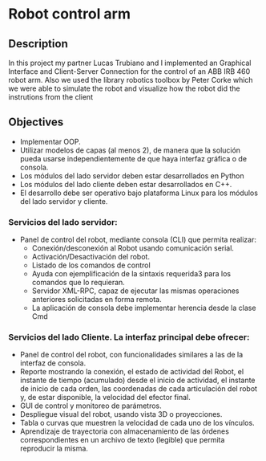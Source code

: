 # Robot control arm
## Description
In this project my partner Lucas Trubiano and I implemented an Graphical Interface and Client-Server Connection for the control of an ABB IRB 460 robot arm. Also we used the library robotics toolbox by Peter Corke which we were able to simulate the robot and visualize how the robot did the instrutions from the client

## Objectives
- Implementar OOP.
- Utilizar modelos de capas (al menos 2), de manera que la solución
pueda usarse independientemente de que haya interfaz gráfica o de consola.
- Los módulos del lado servidor deben estar desarrollados en Python
- Los módulos del lado cliente deben estar desarrollados en C++.
- El desarrollo debe ser operativo bajo plataforma Linux para los módulos del lado
servidor y cliente.
### Servicios del lado servidor:
- Panel de control del robot, mediante consola (CLI) que permita realizar:
  - Conexión/desconexión al Robot usando comunicación serial.
  - Activación/Desactivación del robot.
  - Listado de los comandos de control
  - Ayuda con ejemplificación de la sintaxis requerida3 para los comandos que lo requieran.
  - Servidor XML-RPC, capaz de ejecutar las mismas operaciones anteriores solicitadas en forma remota.
  - La aplicación de consola debe implementar herencia desde la clase Cmd

### Servicios del lado Cliente. La interfaz principal debe ofrecer:
  - Panel de control del robot, con funcionalidades similares a las de la interfaz de consola.
  - Reporte mostrando la conexión, el estado de actividad del Robot, el instante de tiempo (acumulado) desde el inicio de actividad, el instante de inicio de cada orden, las coordenadas de cada articulación del robot y, de estar disponible, la velocidad del efector final.
  - GUI de control y monitoreo de parámetros.
  - Despliegue visual del robot, usando vista 3D o proyecciones.
  - Tabla o curvas que muestren la velocidad de cada uno de los vínculos.
  - Aprendizaje de trayectoria con almacenamiento de las órdenes correspondientes en un archivo de texto (legible) que permita reproducir la misma.
